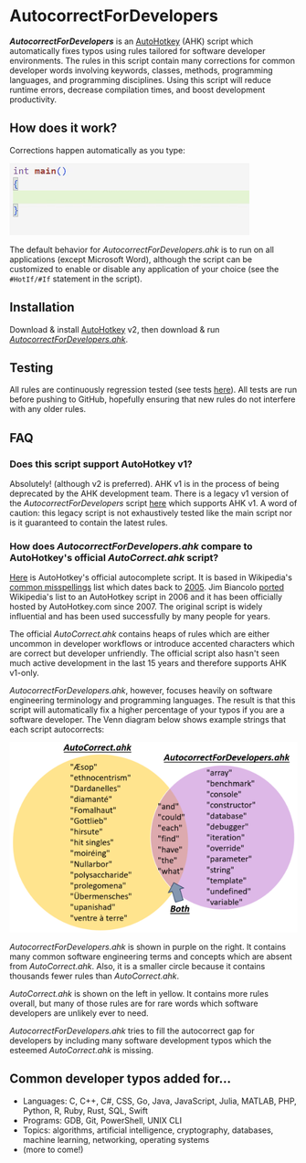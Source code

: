 # AutocorrectForDevelopers
**_AutocorrectForDevelopers_** is an [AutoHotkey](https://www.autohotkey.com/) (AHK) script which automatically fixes typos using rules tailored for software developer environments. The rules in this script contain many corrections for common developer words involving keywords, classes, methods, programming languages, and programming disciplines. Using this script will reduce runtime errors, decrease compilation times, and boost development productivity.

## How does it work?
Corrections happen automatically as you type:

![Load balancer](assets/cpp.gif)

The default behavior for *AutocorrectForDevelopers.ahk* is to run on all applications (except Microsoft Word), although the script can be customized to enable or disable any application of your choice (see the `#HotIf/#If` statement in the script).

## Installation
Download & install [AutoHotkey](https://www.autohotkey.com/) v2, then download & run [*AutocorrectForDevelopers.ahk*](AutocorrectForDevelopers.ahk).

## Testing
All rules are continuously regression tested (see tests [here](https://github.com/tnear/AutocorrectForDevelopers/tree/main/test)). All tests are run before pushing to GitHub, hopefully ensuring that new rules do not interfere with any older rules.

## FAQ
### Does this script support AutoHotkey v1?
Absolutely! (although v2 is preferred). AHK v1 is in the process of being deprecated by the AHK development team. There is a legacy v1 version of the *AutocorrectForDevelopers* script [here](assets/AutocorrectForDevelopersV1Legacy.ahk) which supports AHK v1. A word of caution: this legacy script is not exhaustively tested like the main script nor is it guaranteed to contain the latest rules.

### How does *AutocorrectForDevelopers.ahk* compare to AutoHotkey's official *AutoCorrect.ahk* script?
[Here](https://www.autohotkey.com/download/AutoCorrect.ahk) is AutoHotkey's official autocomplete script. It is based in Wikipedia's [common misspellings](https://en.wikipedia.org/wiki/Wikipedia:Lists_of_common_misspellings/For_machines) list which dates back to [2005](https://en.wikipedia.org/w/index.php?title=Wikipedia:Lists_of_common_misspellings/For_machines&oldid=11834258). Jim Biancolo [ported](https://www.biancolo.com/blog/autocorrect/) Wikipedia's list to an AutoHotkey script in 2006 and it has been officially hosted by AutoHotkey.com since 2007. The original script is widely influential and has been used successfully by many people for years.

The official *AutoCorrect.ahk* contains heaps of rules which are either uncommon in developer workflows or introduce accented characters which are correct but developer unfriendly. The official script also hasn't seen much active development in the last 15 years and therefore supports AHK v1-only.

*AutocorrectForDevelopers.ahk*, however, focuses heavily on software engineering terminology and programming languages. The result is that this script will automatically fix a higher percentage of your typos if you are a software developer. The Venn diagram below shows example strings that each script autocorrects:

![Venn diagram](assets/VennDiagram.png)

*AutocorrectForDevelopers.ahk* is shown in purple on the right. It contains many common software engineering terms and concepts which are absent from *AutoCorrect.ahk*. Also, it is a smaller circle because it contains thousands fewer rules than *AutoCorrect.ahk*.

*AutoCorrect.ahk* is shown on the left in yellow. It contains more rules overall, but many of those rules are for rare words which software developers are unlikely ever to need.

*AutocorrectForDevelopers.ahk* tries to fill the autocorrect gap for developers by including many software development typos which the esteemed *AutoCorrect.ahk* is missing.

## Common developer typos added for...
- Languages: C, C++, C#, CSS, Go, Java, JavaScript, Julia, MATLAB, PHP, Python, R, Ruby, Rust, SQL, Swift
- Programs: GDB, Git, PowerShell, UNIX CLI
- Topics: algorithms, artificial intelligence, cryptography, databases, machine learning, networking, operating systems
- (more to come!)
